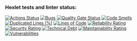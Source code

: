 ### Hexlet tests and linter status:
[![Actions Status](https://github.com/estyshka/python-project-49/actions/workflows/hexlet-check.yml/badge.svg)](https://github.com/estyshka/python-project-49/actions)
[![Bugs](https://sonarcloud.io/api/project_badges/measure?project=estyshka_python-project-49&metric=bugs)](https://sonarcloud.io/summary/new_code?id=estyshka_python-project-49)
[![Quality Gate Status](https://sonarcloud.io/api/project_badges/measure?project=estyshka_python-project-49&metric=alert_status)](https://sonarcloud.io/summary/new_code?id=estyshka_python-project-49)
[![Code Smells](https://sonarcloud.io/api/project_badges/measure?project=estyshka_python-project-49&metric=code_smells)](https://sonarcloud.io/summary/new_code?id=estyshka_python-project-49)
[![Duplicated Lines (%)](https://sonarcloud.io/api/project_badges/measure?project=estyshka_python-project-49&metric=duplicated_lines_density)](https://sonarcloud.io/summary/new_code?id=estyshka_python-project-49)
[![Lines of Code](https://sonarcloud.io/api/project_badges/measure?project=estyshka_python-project-49&metric=ncloc)](https://sonarcloud.io/summary/new_code?id=estyshka_python-project-49)
[![Reliability Rating](https://sonarcloud.io/api/project_badges/measure?project=estyshka_python-project-49&metric=reliability_rating)](https://sonarcloud.io/summary/new_code?id=estyshka_python-project-49)
[![Security Rating](https://sonarcloud.io/api/project_badges/measure?project=estyshka_python-project-49&metric=security_rating)](https://sonarcloud.io/summary/new_code?id=estyshka_python-project-49)
[![Technical Debt](https://sonarcloud.io/api/project_badges/measure?project=estyshka_python-project-49&metric=sqale_index)](https://sonarcloud.io/summary/new_code?id=estyshka_python-project-49)
[![Maintainability Rating](https://sonarcloud.io/api/project_badges/measure?project=estyshka_python-project-49&metric=sqale_rating)](https://sonarcloud.io/summary/new_code?id=estyshka_python-project-49)
[![Vulnerabilities](https://sonarcloud.io/api/project_badges/measure?project=estyshka_python-project-49&metric=vulnerabilities)](https://sonarcloud.io/summary/new_code?id=estyshka_python-project-49)

